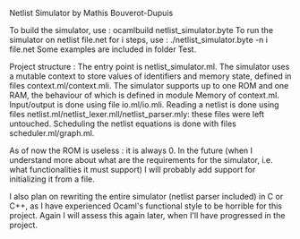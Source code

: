 Netlist Simulator by Mathis Bouverot-Dupuis

To build the simulator, use :
ocamlbuild netlist_simulator.byte
To run the simulator on netlist file.net for i steps, use :
./netlist_simulator.byte -n i file.net
Some examples are included in folder Test.

Project structure :
The entry point is netlist_simulator.ml.
The simulator uses a mutable context to store values of identifiers and memory state, defined in files context.ml/context.mli.
The simulator supports up to one ROM and one RAM, the behaviour of which is defined in module Memory of context.ml.
Input/output is done using file io.ml/io.mli.
Reading a netlist is done using files netlist.ml/netlist_lexer.mll/netlist_parser.mly: these files were left untouched.
Scheduling the netlist equations is done with files scheduler.ml/graph.ml.

As of now the ROM is useless : it is always 0. In the future (when I understand more about what are the requirements for the simulator, i.e. what functionalities it must support) I will probably add support for initializing it from a file.

I also plan on rewriting the entire simulator (netlist parser included) in C or C++, as I have experienced Ocaml's functional style to be horrible for this project. Again I will assess this again later, when I'll have progressed in the project.
